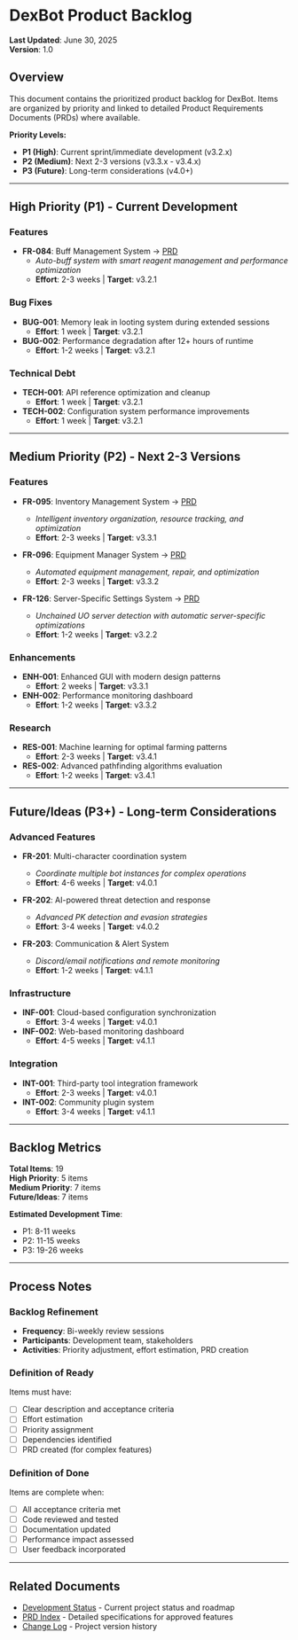 # DexBot Product Backlog

**Last Updated**: June 30, 2025  
**Version**: 1.0  

## Overview

This document contains the prioritized product backlog for DexBot. Items are organized by priority and linked to detailed Product Requirements Documents (PRDs) where available.

**Priority Levels:**
- **P1 (High)**: Current sprint/immediate development (v3.2.x)
- **P2 (Medium)**: Next 2-3 versions (v3.3.x - v3.4.x)
- **P3 (Future)**: Long-term considerations (v4.0+)

---

## High Priority (P1) - Current Development

### Features
- **FR-084**: Buff Management System → [PRD](../prds/FR-084_Buff_Management_System.md)
  - *Auto-buff system with smart reagent management and performance optimization*
  - **Effort**: 2-3 weeks | **Target**: v3.2.1

### Bug Fixes
- **BUG-001**: Memory leak in looting system during extended sessions
  - **Effort**: 1 week | **Target**: v3.2.1
- **BUG-002**: Performance degradation after 12+ hours of runtime
  - **Effort**: 1-2 weeks | **Target**: v3.2.1

### Technical Debt
- **TECH-001**: API reference optimization and cleanup
  - **Effort**: 1 week | **Target**: v3.2.1
- **TECH-002**: Configuration system performance improvements
  - **Effort**: 1 week | **Target**: v3.2.1

---

## Medium Priority (P2) - Next 2-3 Versions

### Features
- **FR-095**: Inventory Management System → [PRD](../prds/FR-095_Inventory_Management_System.md)
  - *Intelligent inventory organization, resource tracking, and optimization*
  - **Effort**: 2-3 weeks | **Target**: v3.3.1

- **FR-096**: Equipment Manager System → [PRD](../prds/FR-096_Equipment_Manager_System.md)
  - *Automated equipment management, repair, and optimization*
  - **Effort**: 2-3 weeks | **Target**: v3.3.2

- **FR-126**: Server-Specific Settings System → [PRD](medium-priority/FR-126_Server_Specific_Settings_System.md)
  - *Unchained UO server detection with automatic server-specific optimizations*
  - **Effort**: 1-2 weeks | **Target**: v3.2.2

### Enhancements
- **ENH-001**: Enhanced GUI with modern design patterns
  - **Effort**: 2 weeks | **Target**: v3.3.1
- **ENH-002**: Performance monitoring dashboard
  - **Effort**: 1-2 weeks | **Target**: v3.3.2

### Research
- **RES-001**: Machine learning for optimal farming patterns
  - **Effort**: 2-3 weeks | **Target**: v3.4.1
- **RES-002**: Advanced pathfinding algorithms evaluation
  - **Effort**: 1-2 weeks | **Target**: v3.4.1

---

## Future/Ideas (P3+) - Long-term Considerations

### Advanced Features
- **FR-201**: Multi-character coordination system
  - *Coordinate multiple bot instances for complex operations*
  - **Effort**: 4-6 weeks | **Target**: v4.0.1

- **FR-202**: AI-powered threat detection and response
  - *Advanced PK detection and evasion strategies*
  - **Effort**: 3-4 weeks | **Target**: v4.0.2

- **FR-203**: Communication & Alert System
  - *Discord/email notifications and remote monitoring*
  - **Effort**: 1-2 weeks | **Target**: v4.1.1

### Infrastructure
- **INF-001**: Cloud-based configuration synchronization
  - **Effort**: 3-4 weeks | **Target**: v4.0.1
- **INF-002**: Web-based monitoring dashboard
  - **Effort**: 4-5 weeks | **Target**: v4.1.1

### Integration
- **INT-001**: Third-party tool integration framework
  - **Effort**: 2-3 weeks | **Target**: v4.0.1
- **INT-002**: Community plugin system
  - **Effort**: 3-4 weeks | **Target**: v4.1.1

---

## Backlog Metrics

**Total Items**: 19  
**High Priority**: 5 items  
**Medium Priority**: 7 items  
**Future/Ideas**: 7 items  

**Estimated Development Time**:
- P1: 8-11 weeks
- P2: 11-15 weeks  
- P3: 19-26 weeks

---

## Process Notes

### Backlog Refinement
- **Frequency**: Bi-weekly review sessions
- **Participants**: Development team, stakeholders
- **Activities**: Priority adjustment, effort estimation, PRD creation

### Definition of Ready
Items must have:
- [ ] Clear description and acceptance criteria
- [ ] Effort estimation
- [ ] Priority assignment
- [ ] Dependencies identified
- [ ] PRD created (for complex features)

### Definition of Done
Items are complete when:
- [ ] All acceptance criteria met
- [ ] Code reviewed and tested
- [ ] Documentation updated
- [ ] Performance impact assessed
- [ ] User feedback incorporated

---

## Related Documents
- [Development Status](../Development_Status.md) - Current project status and roadmap
- [PRD Index](../prds/README.md) - Detailed specifications for approved features
- [Change Log](../CHANGELOG.md) - Project version history
